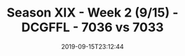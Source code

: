 ---
title: Season XIX - Week 2 (9/15) - DCGFFL - 7036 vs 7033
teams_score:
- team: 7036
  score: 39
- team: 7033
  score: 18
mvp: Antwon,Mark
game-ball: Pete,Rob
season: 19
week: 2
date: '2019-09-15T23:12:44'
pageid: season-xix-week-2-9-15-7036-vs-7033
---